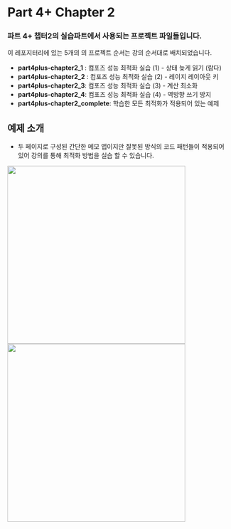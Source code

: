 # Part 4+ Chapter 2

### 파트 4+ 챕터2의 실습파트에서 사용되는 프로젝트 파일들입니다.

이 레포지터리에 있는 5개의 의 프로젝트 순서는 강의 순서대로 배치되었습니다.

- **part4plus-chapter2_1** : 컴포즈 성능 최적화 실습 (1) - 상태 늦게 읽기 (람다)
- **part4plus-chapter2_2** : 컴포즈 성능 최적화 실습 (2) - 레이지 레이아웃 키
- **part4plus-chapter2_3**: 컴포즈 성능 최적화 실습 (3) - 계산 최소화
- **part4plus-chapter2_4**: 컴포즈 성능 최적화 실습 (4) - 역방향 쓰기 방지
- **part4plus-chapter2_complete**: 학습한 모든 최적화가 적용되어 있는 예제

## 예제 소개

- 두 페이지로 구성된 간단한 메모 앱이지만 잘못된 방식의 코드 패턴들이 적용되어 있어 강의를 통해 최적화 방법을 실습 할 수 있습니다.
&nbsp;&nbsp;&nbsp;
<img src="https://user-images.githubusercontent.com/7823937/230751919-b495380d-9795-41cf-98e8-95b817d61a20.png" width=400/>
<img src="https://user-images.githubusercontent.com/7823937/230751920-2c356a32-996e-48e3-91e1-716ac7b5946e.png" width=400/>

